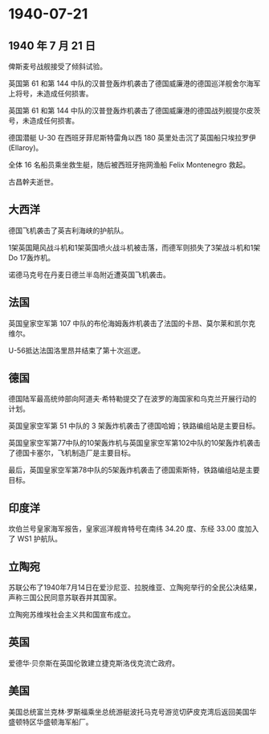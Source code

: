 # 1940-07-21

## 1940 年 7 月 21 日

俾斯麦号战舰接受了倾斜试验。

英国第 61 和第 144
中队的汉普登轰炸机袭击了德国威廉港的德国巡洋舰舍尔海军上将号，未造成任何损害。

英国第 61 和第 144
中队的汉普登轰炸机袭击了德国威廉港的德国战列舰提尔皮茨号，未造成任何损害。

德国潜艇 U-30 在西班牙菲尼斯特雷角以西 180 英里处击沉了英国船只埃拉罗伊
(Ellaroy)。

全体 16 名船员乘坐救生艇，随后被西班牙拖网渔船 Felix Montenegro 救起。

古昌幹夫逝世。

## 大西洋

德国飞机袭击了英吉利海峡的护航队。

1架英国飓风战斗机和1架英国喷火战斗机被击落，而德军则损失了3架战斗机和1架Do
17轰炸机。

诺德马克号在丹麦日德兰半岛附近遭英国飞机袭击。

## 法国

英国皇家空军第 107
中队的布伦海姆轰炸机袭击了法国的卡昂、莫尔莱和凯尔克维尔。

U-56抵达法国洛里昂并结束了第十次巡逻。

## 德国

德国陆军最高统帅部向阿道夫·希特勒提交了在波罗的海国家和乌克兰开展行动的计划。

英国皇家空军第 51 中队的 3
架轰炸机袭击了德国哈姆；铁路编组站是主要目标。

英国皇家空军第77中队的10架轰炸机与英国皇家空军第102中队的10架轰炸机袭击了德国卡塞尔，飞机制造厂是主要目标。

最后，英国皇家空军第78中队的5架轰炸机袭击了德国索斯特，铁路编组站是主要目标。

## 印度洋

坎伯兰号皇家海军报告，皇家巡洋舰肯特号在南纬 34.20 度、东经 33.00
度加入了 WS1 护航队。

## 立陶宛

苏联公布了1940年7月14日在爱沙尼亚、拉脱维亚、立陶宛举行的全民公决结果，声称三国公民同意苏联吞并其国家。

立陶宛苏维埃社会主义共和国宣布成立。

## 英国

爱德华·贝奈斯在英国伦敦建立捷克斯洛伐克流亡政府。

## 美国

美国总统富兰克林·罗斯福乘坐总统游艇波托马克号游览切萨皮克湾后返回美国华盛顿特区华盛顿海军船厂。

